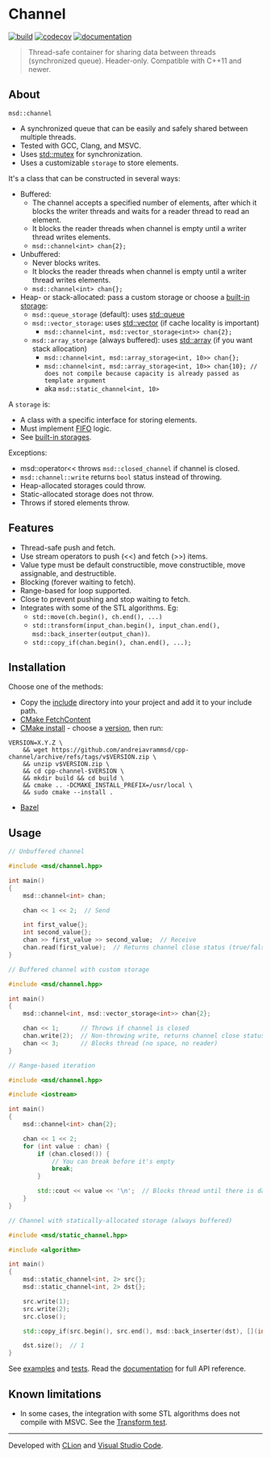 # Channel

[![build](https://github.com/andreiavrammsd/cpp-channel/actions/workflows/cmake.yml/badge.svg)](https://github.com/andreiavrammsd/cpp-channel/actions) [![codecov](https://codecov.io/github/andreiavrammsd/cpp-channel/graph/badge.svg?token=CKQ0TVW62Z)](https://codecov.io/github/andreiavrammsd/cpp-channel)
[![documentation](https://github.com/andreiavrammsd/cpp-channel/actions/workflows/doc.yml/badge.svg)](https://andreiavrammsd.github.io/cpp-channel/)

> Thread-safe container for sharing data between threads (synchronized queue). Header-only. Compatible with C++11 and newer.

## About

`msd::channel`

* A synchronized queue that can be easily and safely shared between multiple threads.
* Tested with GCC, Clang, and MSVC.
* Uses [std::mutex](https://en.cppreference.com/w/cpp/thread/mutex.html) for synchronization.
* Uses a customizable `storage` to store elements.

It's a class that can be constructed in several ways:

* Buffered:
  * The channel accepts a specified number of elements, after which it blocks the writer threads and waits for a reader thread to read an element.
  * It blocks the reader threads when channel is empty until a writer thread writes elements.
  * `msd::channel<int> chan{2};`
* Unbuffered:
  * Never blocks writes.
  * It blocks the reader threads when channel is empty until a writer thread writes elements.
  * `msd::channel<int> chan{};`
* Heap- or stack-allocated: pass a custom storage or choose a [built-in storage](https://github.com/andreiavrammsd/cpp-channel/blob/master/include/msd/storage.hpp):
  * `msd::queue_storage` (default): uses [std::queue](https://en.cppreference.com/w/cpp/container/queue.html)
  * `msd::vector_storage`: uses [std::vector](https://en.cppreference.com/w/cpp/container/vector.html) (if cache locality is important)
    * `msd::channel<int, msd::vector_storage<int>> chan{2};`
  * `msd::array_storage` (always buffered): uses [std::array](https://en.cppreference.com/w/cpp/container/array.html) (if you want stack allocation)
    * `msd::channel<int, msd::array_storage<int, 10>> chan{};`
    * `msd::channel<int, msd::array_storage<int, 10>> chan{10}; // does not compile because capacity is already passed as template argument`
    * aka `msd::static_channel<int, 10>`

A `storage` is:

* A class with a specific interface for storing elements.
* Must implement [FIFO](https://en.wikipedia.org/wiki/FIFO) logic.
* See [built-in storages](https://github.com/andreiavrammsd/cpp-channel/blob/master/include/msd/storage.hpp).

Exceptions:

* msd::operator<< throws `msd::closed_channel` if channel is closed.
* `msd::channel::write` returns `bool` status instead of throwing.
* Heap-allocated storages could throw.
* Static-allocated storage does not throw.
* Throws if stored elements throw.

## Features

* Thread-safe push and fetch.
* Use stream operators to push (<<) and fetch (>>) items.
* Value type must be default constructible, move constructible, move assignable, and destructible.
* Blocking (forever waiting to fetch).
* Range-based for loop supported.
* Close to prevent pushing and stop waiting to fetch.
* Integrates with some of the STL algorithms. Eg:
  * `std::move(ch.begin(), ch.end(), ...)`
  * `std::transform(input_chan.begin(), input_chan.end(), msd::back_inserter(output_chan))`.
  * `std::copy_if(chan.begin(), chan.end(), ...);`

## Installation

Choose one of the methods:

* Copy the [include](https://github.com/andreiavrammsd/cpp-channel/tree/master/include) directory into your project and add it to your include path.
* [CMake FetchContent](https://github.com/andreiavrammsd/cpp-channel/tree/master/examples/cmake-project)
* [CMake install](https://cmake.org/cmake/help/latest/command/install.html) - choose a [version](https://github.com/andreiavrammsd/cpp-channel/releases), then run:

```shell
VERSION=X.Y.Z \
    && wget https://github.com/andreiavrammsd/cpp-channel/archive/refs/tags/v$VERSION.zip \
    && unzip v$VERSION.zip \
    && cd cpp-channel-$VERSION \
    && mkdir build && cd build \
    && cmake .. -DCMAKE_INSTALL_PREFIX=/usr/local \
    && sudo cmake --install .
```

* [Bazel](https://github.com/andreiavrammsd/cpp-channel/tree/master/examples/bazel-project)

## Usage

```cpp
// Unbuffered channel

#include <msd/channel.hpp>

int main()
{
    msd::channel<int> chan;

    chan << 1 << 2;  // Send

    int first_value{};
    int second_value{};
    chan >> first_value >> second_value;  // Receive
    chan.read(first_value);  // Returns channel close status (true/false), blocks thread when channel is empty
}
```

```cpp
// Buffered channel with custom storage

#include <msd/channel.hpp>

int main()
{
    msd::channel<int, msd::vector_storage<int>> chan{2};

    chan << 1;      // Throws if channel is closed
    chan.write(2);  // Non-throwing write, returns channel close status (true/false)
    chan << 3;      // Blocks thread (no space, no reader)
}
```

```cpp
// Range-based iteration

#include <msd/channel.hpp>

#include <iostream>

int main()
{
    msd::channel<int> chan{2};

    chan << 1 << 2;
    for (int value : chan) {
        if (chan.closed()) {
            // You can break before it's empty
            break;
        }

        std::cout << value << '\n';  // Blocks thread until there is data to read or channel is closed and empty
    }
}
```

```cpp
// Channel with statically-allocated storage (always buffered)

#include <msd/static_channel.hpp>

#include <algorithm>

int main()
{
    msd::static_channel<int, 2> src{};
    msd::static_channel<int, 2> dst{};

    src.write(1);
    src.write(2);
    src.close();

    std::copy_if(src.begin(), src.end(), msd::back_inserter(dst), [](int value) { return value % 2 == 0; });

    dst.size();  // 1
}
```

See [examples](https://github.com/andreiavrammsd/cpp-channel/tree/master/examples) and [tests](https://github.com/andreiavrammsd/cpp-channel/tree/master/tests). Read the [documentation](https://andreiavrammsd.github.io/cpp-channel/) for full API reference.

## Known limitations

* In some cases, the integration with some STL algorithms does not compile with MSVC. See the [Transform test](https://github.com/andreiavrammsd/cpp-channel/blob/master/tests/channel_test.cpp).

---  

Developed with [CLion](https://www.jetbrains.com/?from=serializer) and [Visual Studio Code](https://code.visualstudio.com/).
